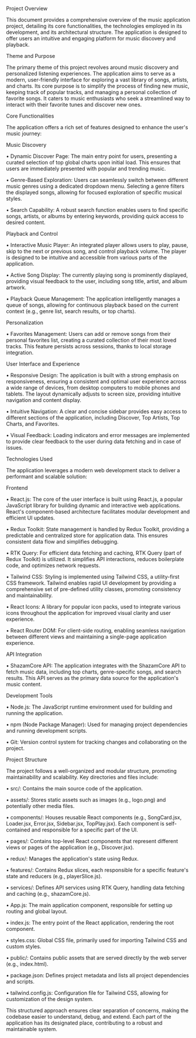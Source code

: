 Project Overview

This document provides a comprehensive overview of the music application project, detailing its core functionalities, the technologies employed in its development, and its architectural structure. The application is designed to offer users an intuitive and engaging platform for music discovery and playback.

Theme and Purpose

The primary theme of this project revolves around music discovery and personalized listening experiences. The application aims to serve as a modern, user-friendly interface for exploring a vast library of songs, artists, and charts. Its core purpose is to simplify the process of finding new music, keeping track of popular tracks, and managing a personal collection of favorite songs. It caters to music enthusiasts who seek a streamlined way to interact with their favorite tunes and discover new ones.

Core Functionalities

The application offers a rich set of features designed to enhance the user's music journey:

Music Discovery

•
Dynamic Discover Page: The main entry point for users, presenting a curated selection of top global charts upon initial load. This ensures that users are immediately presented with popular and trending music.

•
Genre-Based Exploration: Users can seamlessly switch between different music genres using a dedicated dropdown menu. Selecting a genre filters the displayed songs, allowing for focused exploration of specific musical styles.

•
Search Capability: A robust search function enables users to find specific songs, artists, or albums by entering keywords, providing quick access to desired content.

Playback and Control

•
Interactive Music Player: An integrated player allows users to play, pause, skip to the next or previous song, and control playback volume. The player is designed to be intuitive and accessible from various parts of the application.

•
Active Song Display: The currently playing song is prominently displayed, providing visual feedback to the user, including song title, artist, and album artwork.

•
Playback Queue Management: The application intelligently manages a queue of songs, allowing for continuous playback based on the current context (e.g., genre list, search results, or top charts).

Personalization

•
Favorites Management: Users can add or remove songs from their personal favorites list, creating a curated collection of their most loved tracks. This feature persists across sessions, thanks to local storage integration.

User Interface and Experience

•
Responsive Design: The application is built with a strong emphasis on responsiveness, ensuring a consistent and optimal user experience across a wide range of devices, from desktop computers to mobile phones and tablets. The layout dynamically adjusts to screen size, providing intuitive navigation and content display.

•
Intuitive Navigation: A clear and concise sidebar provides easy access to different sections of the application, including Discover, Top Artists, Top Charts, and Favorites.

•
Visual Feedback: Loading indicators and error messages are implemented to provide clear feedback to the user during data fetching and in case of issues.

Technologies Used

The application leverages a modern web development stack to deliver a performant and scalable solution:

Frontend

•
React.js: The core of the user interface is built using React.js, a popular JavaScript library for building dynamic and interactive web applications. React's component-based architecture facilitates modular development and efficient UI updates.

•
Redux Toolkit: State management is handled by Redux Toolkit, providing a predictable and centralized store for application data. This ensures consistent data flow and simplifies debugging.

•
RTK Query: For efficient data fetching and caching, RTK Query (part of Redux Toolkit) is utilized. It simplifies API interactions, reduces boilerplate code, and optimizes network requests.

•
Tailwind CSS: Styling is implemented using Tailwind CSS, a utility-first CSS framework. Tailwind enables rapid UI development by providing a comprehensive set of pre-defined utility classes, promoting consistency and maintainability.

•
React Icons: A library for popular icon packs, used to integrate various icons throughout the application for improved visual clarity and user experience.

•
React Router DOM: For client-side routing, enabling seamless navigation between different views and maintaining a single-page application experience.

API Integration

•
ShazamCore API: The application integrates with the ShazamCore API to fetch music data, including top charts, genre-specific songs, and search results. This API serves as the primary data source for the application's music content.

Development Tools

•
Node.js: The JavaScript runtime environment used for building and running the application.

•
npm (Node Package Manager): Used for managing project dependencies and running development scripts.

•
Git: Version control system for tracking changes and collaborating on the project.

Project Structure

The project follows a well-organized and modular structure, promoting maintainability and scalability. Key directories and files include:

•
src/: Contains the main source code of the application.

•
assets/: Stores static assets such as images (e.g., logo.png) and potentially other media files.

•
components/: Houses reusable React components (e.g., SongCard.jsx, Loader.jsx, Error.jsx, Sidebar.jsx, TopPlay.jsx). Each component is self-contained and responsible for a specific part of the UI.

•
pages/: Contains top-level React components that represent different views or pages of the application (e.g., Discover.jsx).

•
redux/: Manages the application's state using Redux.

•
features/: Contains Redux slices, each responsible for a specific feature's state and reducers (e.g., playerSlice.js).

•
services/: Defines API services using RTK Query, handling data fetching and caching (e.g., shazamCore.js).

•
App.js: The main application component, responsible for setting up routing and global layout.

•
index.js: The entry point of the React application, rendering the root component.

•
styles.css: Global CSS file, primarily used for importing Tailwind CSS and custom styles.

•
public/: Contains public assets that are served directly by the web server (e.g., index.html).

•
package.json: Defines project metadata and lists all project dependencies and scripts.

•
tailwind.config.js: Configuration file for Tailwind CSS, allowing for customization of the design system.

This structured approach ensures clear separation of concerns, making the codebase easier to understand, debug, and extend. Each part of the application has its designated place, contributing to a robust and maintainable system.
